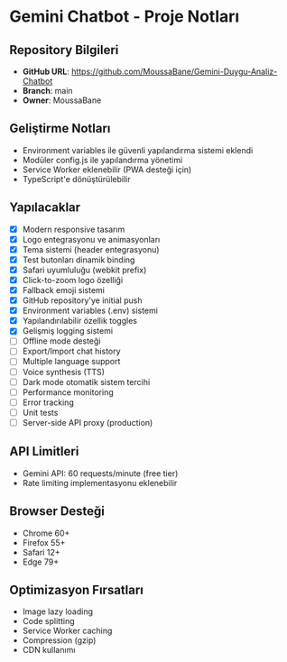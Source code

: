 # Gemini Chatbot - Proje Notları

## Repository Bilgileri
- **GitHub URL**: https://github.com/MoussaBane/Gemini-Duygu-Analiz-Chatbot
- **Branch**: main
- **Owner**: MoussaBane

## Geliştirme Notları
- Environment variables ile güvenli yapılandırma sistemi eklendi
- Modüler config.js ile yapılandırma yönetimi
- Service Worker eklenebilir (PWA desteği için)
- TypeScript'e dönüştürülebilir

## Yapılacaklar
- [x] Modern responsive tasarım
- [x] Logo entegrasyonu ve animasyonları  
- [x] Tema sistemi (header entegrasyonu)
- [x] Test butonları dinamik binding
- [x] Safari uyumluluğu (webkit prefix)
- [x] Click-to-zoom logo özelliği
- [x] Fallback emoji sistemi
- [x] GitHub repository'ye initial push
- [x] Environment variables (.env) sistemi
- [x] Yapılandırılabilir özellik toggles
- [x] Gelişmiş logging sistemi
- [ ] Offline mode desteği
- [ ] Export/Import chat history
- [ ] Multiple language support
- [ ] Voice synthesis (TTS)
- [ ] Dark mode otomatik sistem tercihi
- [ ] Performance monitoring
- [ ] Error tracking
- [ ] Unit tests
- [ ] Server-side API proxy (production)

## API Limitleri
- Gemini API: 60 requests/minute (free tier)
- Rate limiting implementasyonu eklenebilir

## Browser Desteği
- Chrome 60+
- Firefox 55+
- Safari 12+
- Edge 79+

## Optimizasyon Fırsatları
- Image lazy loading
- Code splitting
- Service Worker caching
- Compression (gzip)
- CDN kullanımı
